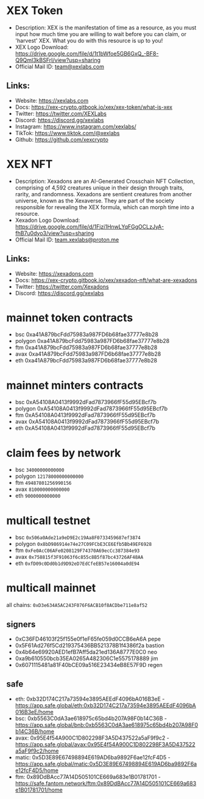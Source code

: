 # XEX Token
- Description: XEX is the manifestation of time as a resource, as you must input how much time you are willing to wait before you can claim, or 'harvest' XEX. What you do with this resource is up to you!
- XEX Logo Download: https://drive.google.com/file/d/1t1bWfoe5GB6GxQ_-BF8-Q9QmI3kBSFrI/view?usp=sharing
- Official Mail ID: team@xexlabs.com

## Links:
- Website: https://xexlabs.com
- Docs: https://xex-crypto.gitbook.io/xex/xex-token/what-is-xex
- Twitter: https://twitter.com/XEXLabs
- Discord: https://discord.gg/xexlabs
- Instagram: https://www.instagram.com/xexlabs/
- TikTok: https://www.tiktok.com/@xexlabs 
- Github: https://github.com/xexcrypto

# XEX NFT
- Description: Xexadons are an AI-Generated Crosschain NFT Collection, comprising of 4,592 creatures unique in their design through traits, rarity, and randomness. Xexadons are sentient creatures from another universe, known as the Xexaverse. They are part of the society responsible for revealing the XEX formula, which can morph time into a resource.
- Xexadon Logo Download: https://drive.google.com/file/d/1Fjzi1HnwLYqFGgOCLzJyA-fhB7u0dyo3/view?usp=sharing
- Official Mail ID: team.xexlabs@proton.me

## Links:
- Website: https://xexadons.com
- Docs: https://xex-crypto.gitbook.io/xex/xexadon-nft/what-are-xexadons
- Twitter: https://twitter.com/Xexadons
- Discord: https://discord.gg/xexlabs

# mainnet token contracts

- bsc 0xa41A879bcFdd75983a987FD6b68fae37777e8b28
- polygon 0xa41A879bcFdd75983a987FD6b68fae37777e8b28
- ftm 0xa41A879bcFdd75983a987FD6b68fae37777e8b28
- avax 0xa41A879bcFdd75983a987FD6b68fae37777e8b28
- eth 0xa41A879bcFdd75983a987FD6b68fae37777e8b28

# mainnet minters contracts

- bsc 0xA54108A0413f9992dFad7873966fF55d95EBcf7b
- polygon 0xA54108A0413f9992dFad7873966fF55d95EBcf7b
- ftm 0xA54108A0413f9992dFad7873966fF55d95EBcf7b
- avax 0xA54108A0413f9992dFad7873966fF55d95EBcf7b
- eth 0xA54108A0413f9992dFad7873966fF55d95EBcf7b

# claim fees by network
- bsc `34000000000000`
- polygon `12178000000000000`
- ftm `49487801256990156`
- avax `810000000000000`
- eth `9000000000000`


# multicall testnet
- bsc `0x506a0Ade21a9eD9E2c19Aa8F0733459687ef3874`
- polygon `0x8bD986914e74e27C09FCbE3CE6Efb5Bb49EF6928`
- ftm `0xFe0AcC06AFe0208129F74370A69ecCc387384e93`
- avax `0x758815f3F91063f6c855c8B5f87bc43726AF48AA`
- eth `0xfD09c0Dd0b1d9D92eD7EdCfeEB57e16004a0dE94`

# multicall mainnet

all chains: `0xD3e634A5AC243F076F6ACB10f8ACDbe711e8af52`

## signers

- 0xC36FD46103f25f155e0f1eF65fe059d0CCB6eA6A pepe
- 0x5F61Ad276f5Cd219375436BB521378B1f4386f2a bastion
- 0x4b64e69920AED1efB7Aff5da21ed136A8777E0C0 neo
- 0xa9b610550bcb35EA0265A482306C1e5575178889 jim
- 0x6071115481a81F40bCE09a516E23434eB8E57F9D regen


## safe

- eth: 0xb32D174C217a73594e3895AEEdF4096bA016B3eE - https://app.safe.global/eth:0xb32D174C217a73594e3895AEEdF4096bA016B3eE/home
- bsc: 0xb5563C0dA3ae618975c65bd4b207A98F0b14C36B - https://app.safe.global/bnb:0xb5563C0dA3ae618975c65bd4b207A98F0b14C36B/home
- avax: 0x95E4f54A900C1D802298F3A5D437522a5aF9f9c2 - https://app.safe.global/avax:0x95E4f54A900C1D802298F3A5D437522a5aF9f9c2/home
- matic: 0x5D3E89E67498894E619AD6ba9892F6ae12fcF4D5 - https://app.safe.global/matic:0x5D3E89E67498894E619AD6ba9892F6ae12fcF4D5/home
- ftm: 0x89DdBAcc77A14D505101CE669a683e1B01781701 - https://safe.fantom.network/ftm:0x89DdBAcc77A14D505101CE669a683e1B01781701/home
